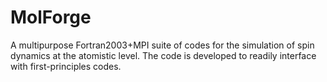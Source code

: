 # MolForge
A multipurpose Fortran2003+MPI suite of codes for the simulation of spin dynamics at the atomistic level. The code is developed to readily interface with first-principles codes.
